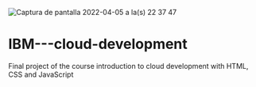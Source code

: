 ![Captura de pantalla 2022-04-05 a la(s) 22 37 47](https://user-images.githubusercontent.com/99926845/161898630-c14595ad-e513-4f99-813b-c231f566ebea.png)
# IBM---cloud-development
Final project of the course introduction to cloud development with HTML, CSS and JavaScript
